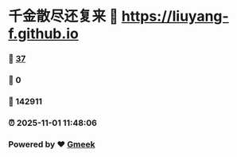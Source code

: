 # 千金散尽还复来 :link: https://liuyang-f.github.io 
### :page_facing_up: [37](https://liuyang-f.github.io/tag.html) 
### :speech_balloon: 0 
### :hibiscus: 142911 
### :alarm_clock: 2025-11-01 11:48:06 
### Powered by :heart: [Gmeek](https://github.com/Meekdai/Gmeek)
